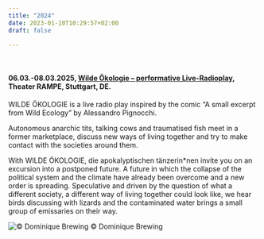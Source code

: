 ```yaml
---
title: "2024"
date: 2023-01-10T10:29:57+02:00
draft: false

---
```


&nbsp;

#### **06.03.-08.03.2025, [Wilde Ökologie – performative Live-Radioplay](https://theaterrampe.de/event/wilde-oekologie/), Theater RAMPE, Stuttgart, DE.**

WILDE ÖKOLOGIE is a live radio play inspired by the comic “A small excerpt from Wild Ecology” by Alessandro Pignocchi. 

Autonomous anarchic tits, talking cows and traumatised fish meet in a former marketplace, discuss new ways of living together and try to make contact with the societies around them.

With WILDE ÖKOLOGIE, die apokalyptischen tänzerin*nen invite you on an excursion into a postponed future. A future in which the collapse of the political system and the climate have already been overcome and a new order is spreading. Speculative and driven by the question of what a different society, a different way of living together could look like, we hear birds discussing with lizards and the contaminated water brings a small group of emissaries on their way.

![© Dominique Brewing](/upcoming/woe.png)
© Dominique Brewing
